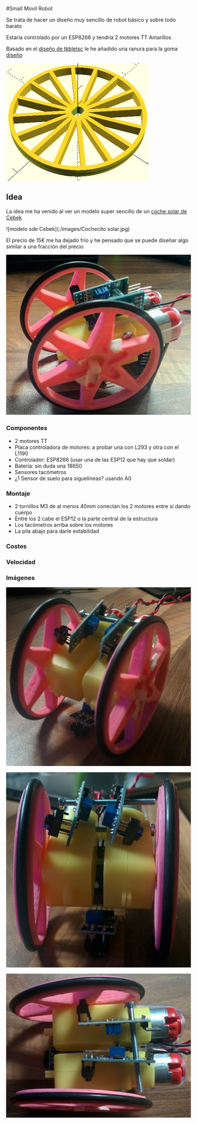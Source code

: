 #Small Movil Robot

Se trata de hacer un diseño muy sencillo de robot básico y sobre todo barato

Estaría controlado por un ESP8266 y tendría 2 motores TT Amarillos

Basado en el [diseño de tkbletsc](http://www.thingiverse.com/thing:883165) le he añadido una ranura para la goma [diseño](./Modelos/Rueda_motor_TT.scad)

![rueda](./images/Rueda_motor_TT.png)

## Idea

La idea me ha venido al ver un modelo super sencillo de un [coche solar de Cebek](http://www.electan.com/coche-solar-kit-cebekit-p-6619.html)

![modelo sde Cebek](./images/Cochecito solar.jpg)

El precio de 15€ me ha dejado frío y he pensado que se puede diseñar algo similar a una fracción del precio

![Concepto](./images/Concepto.jpg)

### Componentes

* 2 motores TT
* Placa controladora de motores: a probar una con L293 y otra con el L1190
* Controlador: ESP8266 (usar una de las ESP12 que hay que soldar)
* Batería: sin duda una 18650
* Sensores tacómetros
* ¿1 Sensor de suelo para siguelíneas? usando A0


### Montaje

* 2 tornillos M3 de al menos 40mm conectan los 2 motores entre sí dando cuerpo
* Entre los 2 cabe el ESP12 o la parte central de la estructura
* Los tacómetros arriba sobre los motores
* La pila abajo para darle estabilidad

### Costes


### Velocidad


### Imágenes

![Concepto2](./images/Concepto2.jpg)

![Cocnepto3.jpg](./images/Cocnepto3.jpg)

![Cocnepto4.jpg](./images/Cocnepto4.jpg)
